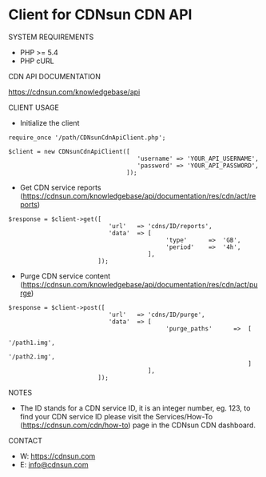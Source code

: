 # Client for CDNsun CDN API

SYSTEM REQUIREMENTS

* PHP >= 5.4
* PHP cURL

CDN API DOCUMENTATION

https://cdnsun.com/knowledgebase/api

CLIENT USAGE

* Initialize the client
```
require_once '/path/CDNsunCdnApiClient.php';

$client = new CDNsunCdnApiClient([
                                    'username' => 'YOUR_API_USERNAME', 
                                    'password' => 'YOUR_API_PASSWORD',
                                 ]);
```

* Get CDN service reports (https://cdnsun.com/knowledgebase/api/documentation/res/cdn/act/reports)
```
$response = $client->get([   
                            'url'   => 'cdns/ID/reports',
                            'data'  => [
                                            'type'      =>  'GB',
                                            'period'    =>  '4h',
                                       ],
                         ]);
```
* Purge CDN service content (https://cdnsun.com/knowledgebase/api/documentation/res/cdn/act/purge)

```
$response = $client->post([   
                            'url'   => 'cdns/ID/purge',
                            'data'  => [
                                            'purge_paths'      =>  [ 
                                                                        '/path1.img',
                                                                        '/path2.img', 
                                                                   ]        
                                       ],
                         ]);
```

NOTES

* The ID stands for a CDN service ID, it is an integer number, eg. 123, to find your CDN service ID please visit the Services/How-To (https://cdnsun.com/cdn/how-to) page in the CDNsun CDN dashboard.

CONTACT

* W: https://cdnsun.com
* E: info@cdnsun.com  
